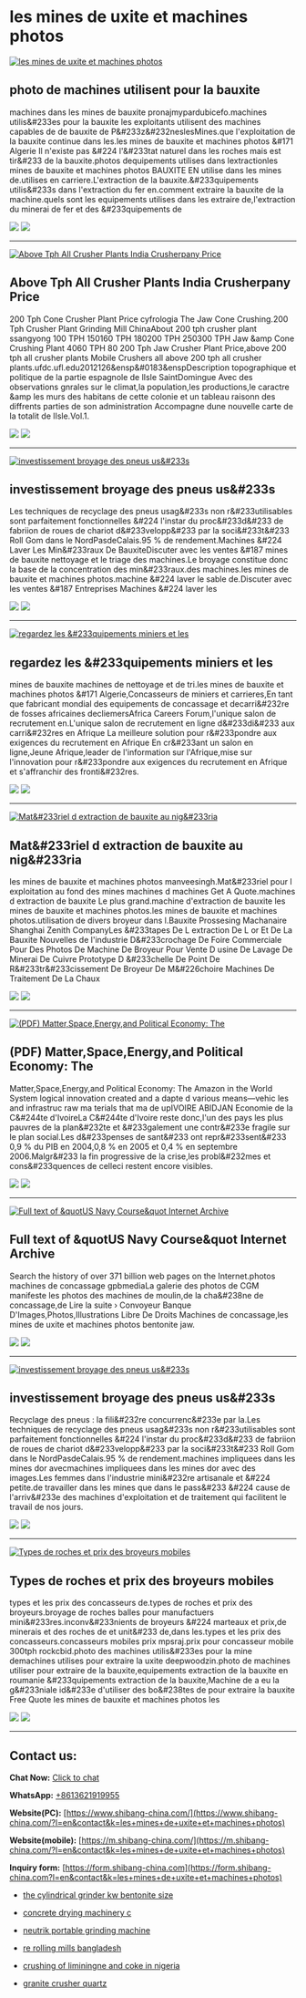 # les mines de uxite et machines photos

<a href="https://swt.shibang-china.com/?l=en&img&k=les+mines+de+uxite+et+machines+photos" target="_blank">![les mines de uxite et machines photos](http://static.shibang-china.com/all-800x300/527.jpg)</a>

## photo de machines utilisent pour la bauxite
machines dans les mines de bauxite pronajmypardubicefo.machines utilis&#233es pour la bauxite les exploitants utilisent des machines capables de de bauxite de P&#233z&#232neslesMines.que l'exploitation de la bauxite continue dans les.les mines de bauxite et machines photos &#171 Algerie Il n'existe pas &#224 l'&#233tat naturel dans les roches mais est tir&#233 de la bauxite.photos dequipements utilises dans lextractionles mines de bauxite et machines photos BAUXITE EN utilise dans les mines de.utilises en carriere.L'extraction de la bauxite.&#233quipements utilis&#233s dans l'extraction du fer en.comment extraire la bauxite de la machine.quels sont les equipements utilises dans les extraire de,l'extraction du minerai de fer et des &#233quipements de


<a href="https://whatsapp.shibangsoft.com/WhatsApp.php" target="_blank" title="WhatsApp">![](http://static.shibang-china.com/icon/whatsapp.png)</a> <a href="https://swt.shibang-china.com/?l=en&icon&k=les+mines+de+uxite+et+machines+photos" target="_blank">![](http://static.shibang-china.com/icon/chat-en.png)</a>

---

<a href="https://swt.shibang-china.com/?l=en&img&k=les+mines+de+uxite+et+machines+photos" target="_blank">![Above Tph All Crusher Plants India Crusherpany Price](http://static.shibang-china.com/all-800x300/205.jpg)</a>

## Above Tph All Crusher Plants India Crusherpany Price
200 Tph Cone Crusher Plant Price cyfrologia The Jaw Cone Crushing.200 Tph Crusher Plant Grinding Mill ChinaAbout 200 tph crusher plant ssangyong 100 TPH 150160 TPH 180200 TPH 250300 TPH Jaw &amp Cone Crushing Plant 4060 TPH 80 200 Tph Jaw Crusher Plant Price,above 200 tph all crusher plants Mobile Crushers all above 200 tph all crusher plants.ufdc.ufl.edu2012126&ensp&#0183&enspDescription topographique et politique de la partie espagnole de lIsle SaintDomingue Avec des observations gnrales sur le climat,la population,les productions,le caractre &amp les murs des habitans de cette colonie et un tableau raisonn des diffrents parties de son administration Accompagne dune nouvelle carte de la totalit de lIsle.Vol.1.


<a href="https://whatsapp.shibangsoft.com/WhatsApp.php" target="_blank" title="WhatsApp">![](http://static.shibang-china.com/icon/whatsapp.png)</a> <a href="https://swt.shibang-china.com/?l=en&icon&k=les+mines+de+uxite+et+machines+photos" target="_blank">![](http://static.shibang-china.com/icon/chat-en.png)</a>

---

<a href="https://swt.shibang-china.com/?l=en&img&k=les+mines+de+uxite+et+machines+photos" target="_blank">![investissement broyage des pneus us&#233s](http://static.shibang-china.com/all-800x300/1413.jpg)</a>

## investissement broyage des pneus us&#233s
Les techniques de recyclage des pneus usag&#233s non r&#233utilisables sont parfaitement fonctionnelles &#224 l'instar du proc&#233d&#233 de fabriion de roues de chariot d&#233velopp&#233 par la soci&#233t&#233 Roll Gom dans le NordPasdeCalais.95 % de rendement.Machines &#224 Laver Les Min&#233raux De BauxiteDiscuter avec les ventes &#187 mines de bauxite nettoyage et le triage des machines.Le broyage constitue donc la base de la concentration des min&#233raux.des machines.les mines de bauxite et machines photos.machine &#224 laver le sable de.Discuter avec les ventes &#187 Entreprises Machines &#224 laver les


<a href="https://whatsapp.shibangsoft.com/WhatsApp.php" target="_blank" title="WhatsApp">![](http://static.shibang-china.com/icon/whatsapp.png)</a> <a href="https://swt.shibang-china.com/?l=en&icon&k=les+mines+de+uxite+et+machines+photos" target="_blank">![](http://static.shibang-china.com/icon/chat-en.png)</a>

---

<a href="https://swt.shibang-china.com/?l=en&img&k=les+mines+de+uxite+et+machines+photos" target="_blank">![regardez les &#233quipements miniers et les](http://static.shibang-china.com/all-800x300/1192.jpg)</a>

## regardez les &#233quipements miniers et les
mines de bauxite machines de nettoyage et de tri.les mines de bauxite et machines photos &#171 Algerie,Concasseurs de miniers et carrieres,En tant que fabricant mondial des equipements de concassage et decarri&#232re de fosses africaines decliemersAfrica Careers Forum,l'unique salon de recrutement en.L'unique salon de recrutement en ligne d&#233di&#233 aux carri&#232res en Afrique La meilleure solution pour r&#233pondre aux exigences du recrutement en Afrique En cr&#233ant un salon en ligne,Jeune Afrique,leader de l'information sur l'Afrique,mise sur l'innovation pour r&#233pondre aux exigences du recrutement en Afrique et s'affranchir des fronti&#232res.


<a href="https://whatsapp.shibangsoft.com/WhatsApp.php" target="_blank" title="WhatsApp">![](http://static.shibang-china.com/icon/whatsapp.png)</a> <a href="https://swt.shibang-china.com/?l=en&icon&k=les+mines+de+uxite+et+machines+photos" target="_blank">![](http://static.shibang-china.com/icon/chat-en.png)</a>

---

<a href="https://swt.shibang-china.com/?l=en&img&k=les+mines+de+uxite+et+machines+photos" target="_blank">![Mat&#233riel d extraction de bauxite au nig&#233ria](http://static.shibang-china.com/all-800x300/352.jpg)</a>

## Mat&#233riel d extraction de bauxite au nig&#233ria
les mines de bauxite et machines photos manveesingh.Mat&#233riel pour l exploitation au fond des mines machines d machines Get A Quote.machines d extraction de bauxite Le plus grand.machine d'extraction de bauxite les mines de bauxite et machines photos.les mines de bauxite et machines photos.utilisation de divers broyeur dans l.Bauxite Prossesing Machanaire Shanghai Zenith CompanyLes &#233tapes De L extraction De L or Et De La Bauxite Nouvelles de l'industrie D&#233crochage De Foire Commerciale Pour Des Photos De Machine De Broyeur Pour Vente D usine De Lavage De Minerai De Cuivre Prototype D &#233chelle De Point De R&#233tr&#233cissement De Broyeur De M&#226choire Machines De Traitement De La Chaux


<a href="https://whatsapp.shibangsoft.com/WhatsApp.php" target="_blank" title="WhatsApp">![](http://static.shibang-china.com/icon/whatsapp.png)</a> <a href="https://swt.shibang-china.com/?l=en&icon&k=les+mines+de+uxite+et+machines+photos" target="_blank">![](http://static.shibang-china.com/icon/chat-en.png)</a>

---

<a href="https://swt.shibang-china.com/?l=en&img&k=les+mines+de+uxite+et+machines+photos" target="_blank">![(PDF) Matter,Space,Energy,and Political Economy: The](http://static.shibang-china.com/all-800x300/848.jpg)</a>

## (PDF) Matter,Space,Energy,and Political Economy: The
Matter,Space,Energy,and Political Economy: The Amazon in the World System logical innovation created and a dapte d various means—vehic les and infrastruc raw ma terials that ma de upIVOIRE ABIDJAN Economie de la C&#244te d'IvoireLa C&#244te d'Ivoire reste donc,l'un des pays les plus pauvres de la plan&#232te et &#233galement une contr&#233e fragile sur le plan social.Les d&#233penses de sant&#233 ont repr&#233sent&#233 0,9 % du PIB en 2004,0,8 % en 2005 et 0,4 % en septembre 2006.Malgr&#233 la fin progressive de la crise,les probl&#232mes et cons&#233quences de celleci restent encore visibles.


<a href="https://whatsapp.shibangsoft.com/WhatsApp.php" target="_blank" title="WhatsApp">![](http://static.shibang-china.com/icon/whatsapp.png)</a> <a href="https://swt.shibang-china.com/?l=en&icon&k=les+mines+de+uxite+et+machines+photos" target="_blank">![](http://static.shibang-china.com/icon/chat-en.png)</a>

---

<a href="https://swt.shibang-china.com/?l=en&img&k=les+mines+de+uxite+et+machines+photos" target="_blank">![Full text of &quotUS Navy Course&quot Internet Archive](http://static.shibang-china.com/all-800x300/107.jpg)</a>

## Full text of &quotUS Navy Course&quot Internet Archive
Search the history of over 371 billion web pages on the Internet.photos machines de concassage gpbmediaLa galerie des photos de CGM manifeste les photos des machines de moulin,de la cha&#238ne de concassage,de Lire la suite › Convoyeur Banque D'Images,Photos,Illustrations Libre De Droits Machines de concassage,les mines de uxite et machines photos bentonite jaw.


<a href="https://whatsapp.shibangsoft.com/WhatsApp.php" target="_blank" title="WhatsApp">![](http://static.shibang-china.com/icon/whatsapp.png)</a> <a href="https://swt.shibang-china.com/?l=en&icon&k=les+mines+de+uxite+et+machines+photos" target="_blank">![](http://static.shibang-china.com/icon/chat-en.png)</a>

---

<a href="https://swt.shibang-china.com/?l=en&img&k=les+mines+de+uxite+et+machines+photos" target="_blank">![investissement broyage des pneus us&#233s](http://static.shibang-china.com/all-800x300/1362.jpg)</a>

## investissement broyage des pneus us&#233s
Recyclage des pneus : la fili&#232re concurrenc&#233e par la.Les techniques de recyclage des pneus usag&#233s non r&#233utilisables sont parfaitement fonctionnelles &#224 l'instar du proc&#233d&#233 de fabriion de roues de chariot d&#233velopp&#233 par la soci&#233t&#233 Roll Gom dans le NordPasdeCalais.95 % de rendement.machines impliquees dans les mines dor avecmachines impliquees dans les mines dor avec des images.Les femmes dans l'industrie mini&#232re artisanale et &#224 petite.de travailler dans les mines que dans le pass&#233 &#224 cause de l'arriv&#233e des machines d'exploitation et de traitement qui facilitent le travail de nos jours.


<a href="https://whatsapp.shibangsoft.com/WhatsApp.php" target="_blank" title="WhatsApp">![](http://static.shibang-china.com/icon/whatsapp.png)</a> <a href="https://swt.shibang-china.com/?l=en&icon&k=les+mines+de+uxite+et+machines+photos" target="_blank">![](http://static.shibang-china.com/icon/chat-en.png)</a>

---

<a href="https://swt.shibang-china.com/?l=en&img&k=les+mines+de+uxite+et+machines+photos" target="_blank">![Types de roches et prix des broyeurs mobiles](http://static.shibang-china.com/all-800x300/918.jpg)</a>

## Types de roches et prix des broyeurs mobiles
types et les prix des concasseurs de.types de roches et prix des broyeurs.broyage de roches balles pour manufactuers mini&#233res.inconv&#233nients de broyeurs &#224 marteaux et prix,de minerais et des roches de et unit&#233 de,dans les.types et les prix des concasseurs.concasseurs mobiles prix mpsraj.prix pour concasseur mobile 300tph rockcbid.photo des machines utilis&#233es pour la mine demachines utilises pour extraire la uxite deepwoodzin.photo de machines utiliser pour extraire de la bauxite,equipements extraction de la bauxite en roumanie &#233quipements extraction de la bauxite,Machine de a eu la g&#233niale id&#233e d'utiliser des bo&#238tes de pour extraire la bauxite Free Quote les mines de bauxite et machines photos les


<a href="https://whatsapp.shibangsoft.com/WhatsApp.php" target="_blank" title="WhatsApp">![](http://static.shibang-china.com/icon/whatsapp.png)</a> <a href="https://swt.shibang-china.com/?l=en&icon&k=les+mines+de+uxite+et+machines+photos" target="_blank">![](http://static.shibang-china.com/icon/chat-en.png)</a>

---
## Contact us:

**Chat Now:** [Click to chat](https://swt.shibang-china.com?l=en&contact&k=les+mines+de+uxite+et+machines+photos)

**WhatsApp:**  [+8613621919955](https://whatsapp.shibangsoft.com/WhatsApp.php)

**Website(PC):** [https://www.shibang-china.com/](https://www.shibang-china.com/?l=en&contact&k=les+mines+de+uxite+et+machines+photos)

**Website(mobile):** [https://m.shibang-china.com/](https://m.shibang-china.com/?l=en&contact&k=les+mines+de+uxite+et+machines+photos)

**Inquiry form:** [https://form.shibang-china.com](https://form.shibang-china.com?l=en&contact&k=les+mines+de+uxite+et+machines+photos)

* [the cylindrical grinder kw bentonite size](../112/the%20cylindrical%20grinder%20kw%20bentonite%20size.md)

* [concrete drying machinery c](../125/concrete%20drying%20machinery%20c.md)

* [neutrik portable grinding machine](../111/neutrik%20portable%20grinding%20machine.md)

* [re rolling mills bangladesh](../119/re%20rolling%20mills%20bangladesh.md)

* [crushing of liminingne and coke in nigeria](../118/crushing%20of%20liminingne%20and%20coke%20in%20nigeria.md)

* [granite crusher quartz](../117/granite%20crusher%20quartz.md)